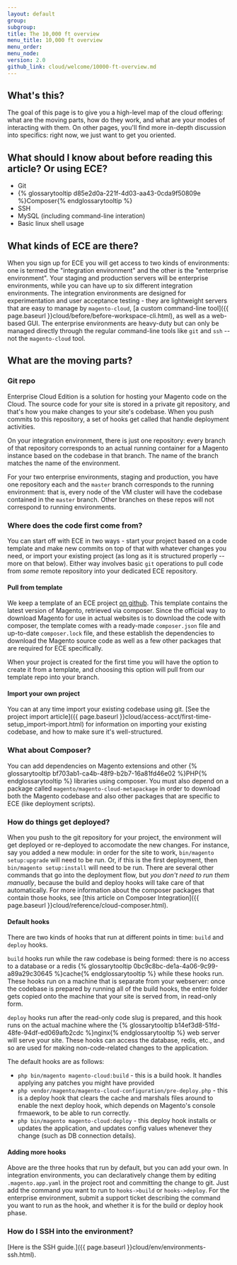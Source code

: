 ```yaml
---
layout: default
group:
subgroup:
title: The 10,000 ft overview
menu_title: 10,000 ft overview
menu_order:
menu_node:
version: 2.0
github_link: cloud/welcome/10000-ft-overview.md
---
```


## What's this?

The goal of this page is to give you a high-level map of the cloud offering: what are the moving parts, how do they work, and what are your modes of interacting with them. On other pages, you'll find more in-depth discussion into specifics: right now, we just want to get you oriented.

## What should I know about before reading this article? Or using ECE?

* Git
* {% glossarytooltip d85e2d0a-221f-4d03-aa43-0cda9f50809e %}Composer{% endglossarytooltip %}
* SSH
* MySQL (including command-line interation)
* Basic linux shell usage

## What kinds of ECE are there?

When you sign up for ECE you will get access to two kinds of environments: one is termed the "integration environment" and the other is the "enterprise environment". Your staging and production servers will be enterprise environments, while you can have up to six different integration environments. The integration environments are designed for experimentation and user acceptance testing - they are lightweight servers that are easy to manage by `magento-cloud`, [a custom command-line tool]({{ page.baseurl }}cloud/before/before-workspace-cli.html), as well as a web-based GUI. The enterprise environments are heavy-duty but can only be managed directly through the regular command-line tools like `git` and `ssh` -- not the `magento-cloud` tool.

## What are the moving parts?

### Git repo

Enterprise Cloud Edition is a solution for hosting your Magento code on the Cloud. The source code for your site is stored in a private git repository, and that's how you make changes to your site's codebase. When you push commits to this repository, a set of hooks get called that handle deployment activities.

On your integration environment, there is just one repository: every branch of that repository corresponds to an actual running container for a Magento instance based on the codebase in that branch. The name of the branch matches the name of the environment.

For your two enterprise environments, staging and production, you have one repository each and the `master` branch corresponds to the running environment: that is, every node of the VM cluster will have the codebase contained in the `master` branch. Other branches on these repos will not correspond to running environments.

### Where does the code first come from?

You can start off with ECE in two ways - start your project based on a code template and make new commits on top of that with whatever changes you need, or import your existing project (as long as it is structured properly -- more on that below). Either way involves basic `git` operations to pull code from _some_ remote repository into your dedicated ECE repository.

#### Pull from template

We keep a template of an ECE project [on github](https://github.com/magento/magento-cloud/). This template contains the latest version of Magento, retrieved via composer. Since the official way to download Magento for use in actual websites is to download the code with composer, the template comes with a ready-made `composer.json` file and up-to-date `composer.lock` file, and these establish the dependencies to download the Magento source code as well as a few other packages that are required for ECE specifically.

When your project is created for the first time you will have the option to create it from a template, and choosing this option will pull from our template repo into your branch.

#### Import your own project

You can at any time import your existing codebase using git. [See the project import article]({{ page.baseurl }}cloud/access-acct/first-time-setup_import-import.html) for information on importing your existing codebase, and how to make sure it's well-structured.

### What about Composer?

You can add dependencies on Magento extensions and other {% glossarytooltip bf703ab1-ca4b-48f9-b2b7-16a81fd46e02 %}PHP{% endglossarytooltip %} libraries using composer. You must also depend on a package called `magento/magento-cloud-metapackage` in order to download both the Magento codebase and also other packages that are specific to ECE (like deployment scripts).

### How do things get deployed?

When you push to the git repository for your project, the environment will get deployed or re-deployed to accomodate the new changes. For instance, say you added a new module: in order for the site to work, `bin/magento setup:upgrade` will need to be run. Or, if this is the first deployment, then `bin/magento setup:install` will need to be run. There are several other commands that go into the deployment flow, but _you don't need to run them manually_, because the build and deploy hooks will take care of that automatically. For more information about the composer packages that contain those hooks, see [this article on Composer Integration]({{ page.baseurl }}cloud/reference/cloud-composer.html).

#### Default hooks

There are two kinds of hooks that run at different points in time: `build` and `deploy` hooks.

`build` hooks run while the raw codebase is being formed: there is no access to a database or a redis {% glossarytooltip 0bc9c8bc-de1a-4a06-9c99-a89a29c30645 %}cache{% endglossarytooltip %} while these hooks run. These hooks run on a machine that is separate from your webserver: once the codebase is prepared by running all of the build hooks, the entire folder gets copied onto the machine that your site is served from, in read-only form.

`deploy` hooks run after the read-only code slug is prepared, and this hook runs on the actual machine where the {% glossarytooltip b14ef3d8-51fd-48fe-94df-ed069afb2cdc %}nginx{% endglossarytooltip %} web server will serve your site. These hooks can access the database, redis, etc., and so are used for making non-code-related changes to the application.

The default hooks are as follows:

 * `php bin/magento magento-cloud:build` - this is a build hook. It handles applying any patches you might have provided
 * `php vendor/magento/magento-cloud-configuration/pre-deploy.php` - this is a deploy hook that clears the cache and marshals files around to enable the next deploy hook, which depends on Magento's console frmaework, to be able to run correctly.
 * `php bin/magento magento-cloud:deploy` - this deploy hook installs or updates the application, and updates config values whenever they change (such as DB connection details).

#### Adding more hooks

Above are the three hooks that run by default, but you can add your own. In integration environments, you can declaratively change them by editing `.magento.app.yaml` in the project root and committing the change to git. Just add the command you want to run to `hooks->build` or `hooks->deploy`. For the enterprise environment, submit a support ticket describing the command you want to run as the hook, and whether it is for the build or deploy hook phase.

### How do I SSH into the environment?

[Here is the SSH guide.]({{ page.baseurl }}cloud/env/environments-ssh.html).
